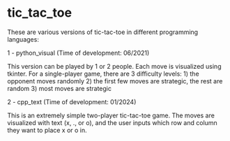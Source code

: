 # tic_tac_toe
These are various versions of tic-tac-toe in different programming languages:

1 - python_visual (Time of development: 06/2021)

This version can be played by 1 or 2 people. Each move is visualized using tkinter.
For a single-player game, there are 3 difficulty levels:
    1) the opponent moves randomly
    2) the first few moves are strategic, the rest are random
    3) most moves are strategic

2 - cpp_text (Time of development: 01/2024)

This is an extremely simple two-player tic-tac-toe game. The moves are visualized with text (x, ., or o), and the user inputs which row and column they want to place x or o in.
